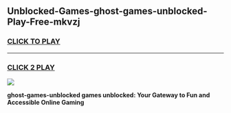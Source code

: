 
## Unblocked-Games-ghost-games-unblocked-Play-Free-mkvzj
<h3>
<a href="https://premium76.site?title=ghost-games-unblocked&ref=22A">CLICK TO PLAY</a></h3>
<hr>

<h3>
<a href="https://premium76.site?title=ghost-games-unblocked&ref=22A">CLICK 2 PLAY</a>
  
</h3>

<a href="https://premium76.site?title=ghost-games-unblocked&ref=22A"><img src="https://clearcache.store/games.png"></a>


**ghost-games-unblocked games unblocked: Your Gateway to Fun and Accessible Online Gaming**
